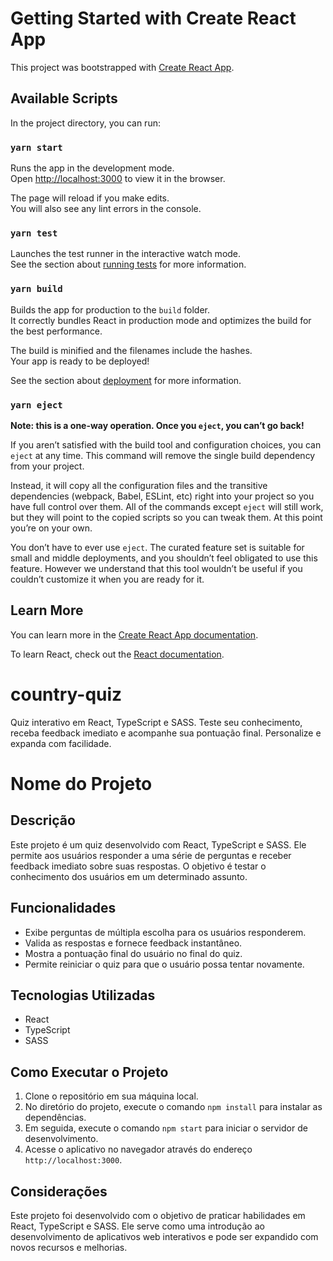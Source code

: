 # Getting Started with Create React App

This project was bootstrapped with [Create React App](https://github.com/facebook/create-react-app).

## Available Scripts

In the project directory, you can run:

### `yarn start`

Runs the app in the development mode.\
Open [http://localhost:3000](http://localhost:3000) to view it in the browser.

The page will reload if you make edits.\
You will also see any lint errors in the console.

### `yarn test`

Launches the test runner in the interactive watch mode.\
See the section about [running tests](https://facebook.github.io/create-react-app/docs/running-tests) for more information.

### `yarn build`

Builds the app for production to the `build` folder.\
It correctly bundles React in production mode and optimizes the build for the best performance.

The build is minified and the filenames include the hashes.\
Your app is ready to be deployed!

See the section about [deployment](https://facebook.github.io/create-react-app/docs/deployment) for more information.

### `yarn eject`

**Note: this is a one-way operation. Once you `eject`, you can’t go back!**

If you aren’t satisfied with the build tool and configuration choices, you can `eject` at any time. This command will remove the single build dependency from your project.

Instead, it will copy all the configuration files and the transitive dependencies (webpack, Babel, ESLint, etc) right into your project so you have full control over them. All of the commands except `eject` will still work, but they will point to the copied scripts so you can tweak them. At this point you’re on your own.

You don’t have to ever use `eject`. The curated feature set is suitable for small and middle deployments, and you shouldn’t feel obligated to use this feature. However we understand that this tool wouldn’t be useful if you couldn’t customize it when you are ready for it.

## Learn More

You can learn more in the [Create React App documentation](https://facebook.github.io/create-react-app/docs/getting-started).

To learn React, check out the [React documentation](https://reactjs.org/).
# country-quiz
Quiz interativo em React, TypeScript e SASS. Teste seu conhecimento, receba feedback imediato e acompanhe sua pontuação final. Personalize e expanda com facilidade.

# Nome do Projeto

## Descrição
Este projeto é um quiz desenvolvido com React, TypeScript e SASS. Ele permite aos usuários responder a uma série de perguntas e receber feedback imediato sobre suas respostas. O objetivo é testar o conhecimento dos usuários em um determinado assunto.

## Funcionalidades
- Exibe perguntas de múltipla escolha para os usuários responderem.
- Valida as respostas e fornece feedback instantâneo.
- Mostra a pontuação final do usuário no final do quiz.
- Permite reiniciar o quiz para que o usuário possa tentar novamente.

## Tecnologias Utilizadas
- React
- TypeScript
- SASS

## Como Executar o Projeto
1. Clone o repositório em sua máquina local.
2. No diretório do projeto, execute o comando `npm install` para instalar as dependências.
3. Em seguida, execute o comando `npm start` para iniciar o servidor de desenvolvimento.
4. Acesse o aplicativo no navegador através do endereço `http://localhost:3000`.

## Considerações
Este projeto foi desenvolvido com o objetivo de praticar habilidades em React, TypeScript e SASS. Ele serve como uma introdução ao desenvolvimento de aplicativos web interativos e pode ser expandido com novos recursos e melhorias.


